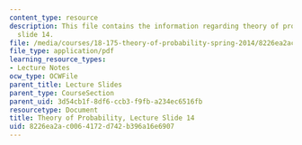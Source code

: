 ```yaml
---
content_type: resource
description: This file contains the information regarding theory of probability, lecture
  slide 14.
file: /media/courses/18-175-theory-of-probability-spring-2014/8226ea2ac0064172d742b396a16e6907_MIT18_175S14_Lecture14.pdf
file_type: application/pdf
learning_resource_types:
- Lecture Notes
ocw_type: OCWFile
parent_title: Lecture Slides
parent_type: CourseSection
parent_uid: 3d54cb1f-8df6-ccb3-f9fb-a234ec6516fb
resourcetype: Document
title: Theory of Probability, Lecture Slide 14
uid: 8226ea2a-c006-4172-d742-b396a16e6907
---
```

